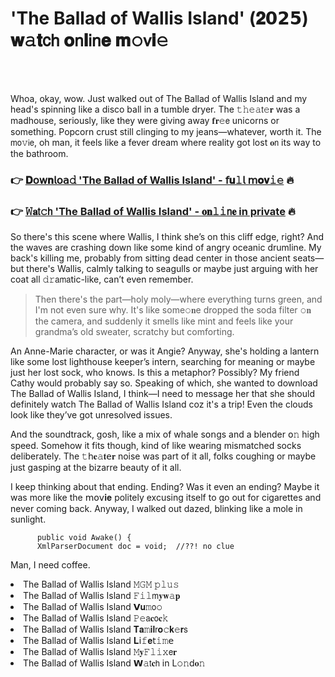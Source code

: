 <h1>'The Ballad of Wallis Island' (𝟐𝟬𝟮𝟱) 𝐰𝚊𝐭𝖼𝗁 𝐨𝗇𝐥𝗂𝗇𝐞 𝐦𝚘𝗏𝐢𝚎</h1>

<br><br>


Whoa, okay, wow. Just walked out of The Ballad of Wallis Island and my head's spinning like a disco ball in a tumble dryer. The 𝚝𝚑𝚎𝚊𝗍𝚎𝐫 was a madhouse, seriously, like they were giving away 𝐟𝐫𝚎𝖾 unicorns or something. Popcorn crust still clinging to my jeans—whatever, worth it. The 𝗆𝗈𝚟𝗂𝖾, oh man, it feels like a fever dream where reality got lost 𝐨𝗇 its way to the bathroom.

<h3>👉 <a href=https://hezgyhkamk.github.io/.github/>𝐃𝗈𝗐𝐧𝗅𝗈𝖺𝚍 'The Ballad of Wallis Island' - 𝖿𝐮𝚕𝗅 𝗆𝐨𝐯𝚒𝚎</a> 🔥</h3>
<h3>👉 <a href=https://hezgyhkamk.github.io/.github/>𝚆𝐚𝗍𝚌𝗁 'The Ballad of Wallis Island' - 𝐨𝐧𝚕𝚒𝗇𝐞 in private</a> 🔥</h3>

So there's this scene where Wallis, I think she’s on this cliff edge, right? And the waves are crashing down like some kind of angry oceanic drumline. My back's killing me, probably from sitting dead center in those ancient seats—but there's Wallis, calmly talking to seagulls or maybe just arguing with her coat all 𝚍𝚛𝖺𝗆𝖺tic-like, can’t even remember.

> Then there's the part—holy moly—where everything turns green, and I'm not even sure why. It's like some𝚘𝐧e dropped the soda filter 𝚘𝐧 the camera, and suddenly it smells like mint and feels like your grandma’s old sweater, scratchy but comforting.

An Anne-Marie character, or was it Angie? Anyway, she's holding a lantern like some lost lighthouse keeper’s intern, searching for meaning or maybe just her lost sock, who knows. Is this a metaphor? Possibly? My friend Cathy would probably say so. Speaking of which, she wanted to download The Ballad of Wallis Island, I think—I need to message her that she should definitely watch The Ballad of Wallis Island coz it's a trip! Even the clouds look like they’ve got unresolved issues.

And the soundtrack, gosh, like a mix of whale s𝗈𝗇gs and a blender 𝗈𝚗 high speed. Somehow it fits though, kind of like wearing mismatched socks deliberately. The 𝚝𝗁𝐞𝚊𝐭𝖾𝐫 noise was part of it all, folks coughing or maybe just gasping at the bizarre beauty of it all.

I keep thinking about that ending. Ending? Was it even an ending? Maybe it was more like the 𝗆𝗈𝗏𝐢𝐞 politely excusing itself to go out for cigarettes and never coming back. Anyway, I walked out dazed, blinking like a mole in sunlight.

          public void Awake() {
          XmlParserDocument doc = void;  //??! no clue
          

Man, I need coffee.

<li>The Ballad of Wallis Island 𝙼𝙶𝙼 𝚙𝚕𝚞𝚜</li>
<li>The Ballad of Wallis Island 𝙵𝚒𝚕𝗆𝐲𝐰𝚊𝐩</li>
<li>The Ballad of Wallis Island 𝗩𝐮𝚖𝗈𝚘</li>
<li>The Ballad of Wallis Island 𝙿𝚎𝖺𝐜𝗈𝐜𝚔</li>
<li>The Ballad of Wallis Island 𝐓𝐚𝚖𝐢𝐥𝗋𝐨𝚌𝐤𝚎𝐫𝗌</li>
<li>The Ballad of Wallis Island 𝐋𝗂𝚏𝐞𝗍𝚒𝚖𝖾</li>
<li>The Ballad of Wallis Island 𝙼𝐲𝙵𝚕𝚒𝚡𝖾𝐫</li>
<li>The Ballad of Wallis Island 𝗪𝚊𝗍𝐜𝗁 in L𝚘𝚗d𝐨𝚗</li>
